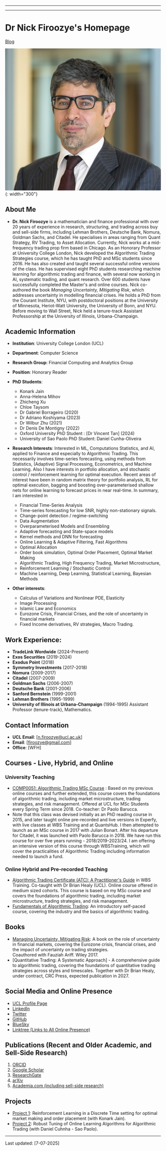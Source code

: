 
---

---

# Dr Nick Firoozye's Homepage

[Blog](/blog/)

 ![NBF Headshot](images/nbfheadshot.jpg){: width="300"}
## About Me
  - **Dr. Nick Firoozye** is a mathematician and finance professional with over 20 years of experience in research, structuring, and trading across buy and sell-side firms, including  Lehman Brothers, Deutsche Bank, Nomura, Goldman Sachs, and Citadel.  He specialises in areas ranging from Quant Strategy, RV Trading, to Asset Allocation.  Currently, Nick works at a mid-frequency trading prop firm based in Chicago. 
   As an Honorary Professor at University College London, Nick developed the Algorithmic Trading Strategies course, which he has taught PhD and MSc students since 2016.  He has also created and taught several successful online versions of the class. He has supervised eight PhD students researching machine learning for algorithmic trading and finance, with several now working in AI, systematic trading, and quant research. Over 600 students have successfully completed the Master's and online courses. 
   Nick co-authored the book _Managing Uncertainty, Mitigating Risk_, which addresses uncertainty in modelling financial crises. He holds a PhD from the Courant Institute, NYU, with postdoctoral positions at the University of Minnesota, Heriot-Watt University, the University of Bonn, and NYU. Before moving to Wall Street, Nick held a tenure-track Assistant Professorship at the University of Illinois, Urbana-Champaign.

## Academic Information
 - **Institution**: University College London (UCL)
 - **Department**: Computer Science
 - **Research Group**: Financial Computing and Analytics Group
 - **Position**: Honorary Reader
 - **PhD Students**: 
    - Konark Jain
    - Anna-Helena Mihov
    - Zhicheng Xu
    - Chloe Taysom
    - Dr Gabriel Borrageiro (2020)
    - Dr Adriano Koshiyama (2023)
    - Dr Wilbur Zhu (2021)
    - Dr Denis De Montigny (2022)
    - Oxford University PhD Student : [Dr Vincent Tan] (2024)
    - University of Sao Paolo PhD Student: Daniel Cunha-Oliveira

 - **Research Interests**: 
Interested in ML, Computations Statistics, and AI, applied to Finance and especially to Algorithmic Trading. This necessarily involves time-series forecasting, using methods from Statistics, (Adaptive) Signal Processing, Econometrics, and Machine Learning. Also I have interests in portfolio allocation, and stochastic control / reinforcement learning for optimal execution. Recent areas of interest have been in random matrix theory for portfolio analysis, RL for optimal execution, bagging and boosting over-parameterised shallow nets for online learning to forecast prices in near real-time.
In summary, I am interested in 
    - Financial Time-Series Analysis  
    - Time-series forecasting for low SNR, highly non-stationary signals.
    - Change-point detection / regime-switching
    - Data Augmentation
    - Overparameterised Models and Ensembling
    - Adaptive forecasting and State-space models
    - Kernel methods and DNN for forecasting 
    - Online Learning & Adaptive Filtering, Fast Algorithms
    - Optimal Allocation
    - Order book simulation, Optimal Order Placement, Optimal Market Making
    - Algorithmic Trading, High Frequency Trading, Market Microstructure, 
    - Reinforcement Learning / Stochastic Control
    - Machine Learning, Deep Learning, Statistical Learning, Bayesian Methods

 - **Other interests**: 
    - Calculus of Variations and Nonlinear PDE, Elasticity
    - Image Processing
    - Islamic Law and Economics
    - Eurozone Crisis, Financial Crises, and the role of uncertainty in financial markets
    - Fixed Income derivatives, RV strategies, Macro Trading.

## Work Experience:
  - **TradeLink Wordwide** (2024-Present)
  - **Exos Securities** (2019-2024)
  - **Exodus Point** (2018)
  - **Symmetry Investments** (2017-2018)
  - **Nomura** (2009-2017)
  - **Citadel** (2007-2009)
  - **Goldman Sachs** (2006-2007)
  - **Deutsche Bank** (2001-2006)
  - **Sanford Bernstein** (1999-2001)
  - **Lehman Brothers** (1995-1999)
  - **University of Illinois at Urbana-Champaign** (1994-1995) Assistant Professor (tenure-track), Mathematics. 

## Contact Information
 - **UCL Email**: [n.firoozye@ucl.ac.uk]
 - **Email**: [firoozye@gmail.com]
 - **Office**: [WFH] 

## Courses - Live, Hybrid, and Online
### University Teaching
  - [COMP0051: Algorithmic Trading MSc Course](https://www.ucl.ac.uk/module-catalogue/modules/algorithmic-trading-COMP0051) :  Based on my previous online courses and further extended, 
 this course covers the foundations of algorithmic trading, including market microstructure, trading strategies, and risk management. Offered at 
 UCL for MSc Students every Spring Term since 2018. Co-teacher: Dr Paolo Barucca.
  - Note that this class was devised initially as an PhD reading course in 2015, and later taught online 
 pre-recorded and live versions in Experfy, with live classes at WBS Training and at QuantsHub. 
 I then attempted to launch as an MSc course in 2017 with Julian Bonart. After his departure for Citadel, 
 it was launched with Paolo Barucca in 2018. We have run this course for over five years running - 2018/2019-2023/24. I am offering an intensive version of this course through WBSTraining, which will cover the practicalities of Algorithmic Trading including information needed to launch a fund.</p>

### Online Hybrid and Pre-recorded Teaching
  - [Algorithmic Trading Certificate (ATC): A Practitioner's Guide](https://www.wbstraining.com/events/algorithmic-trading-certificate/) 
in WBS Training. Co-taught with Dr Brian Healy (UCL). Online course offered in medium sized cohorts.
  This course is based on my MSc course and covers the foundations of algorithmic trading, 
 including market microstructure, trading strategies, and risk management.
  - [Fundamentals of Algorithmic Trading](https://quantshub.com/content/fundamentals-algorithmic-trading): 
 An introductory self-paced course, covering the industry and the basics of algorithmic trading. 


<!-- [Link to Course](https://wbstraining.com/course/algorithmic-trading-the-fundamentals/).  -->

## Books
  - [Managing Uncertainty, Mitigating Risk](https://www.amazon.co.uk/Managing-Uncertainty-Mitigating-Risk-Assessment/dp/1137334533): A book on the role of uncertainty in financial markets, covering the Eurozone crisis, financial crises, and the impact of uncertainty on trading strategies.  
 Coauthored with Fauziah Ariff. Wiley 2017.
  - [Quantitative Trading: A Systematic Approach] - A comprehensive guide to algorithmic trading, covering the foundations of quantitative trading strategies across styles and timescales. 
 Together with Dr Brian Healy, under contract, CRC Press, expected publication in 2027.

## Social Media and Online Presence
 - [UCL Profile Page](https://profiles.ucl.ac.uk/57406-nick-firoozye)
 - [LinkedIn](https://www.linkedin.com/in/firoozye)
 - [Twitter](https://twitter.com/firoozye)
 - [GitHub](https://github.com/firoozye)
 - [BlueSky](https://bsky.app/profile/objrnd.bsky.social)
 - [Linktree (Links to All Online Presence)](https://linktr.ee/NBfiroozye)
 

## Publications (Recent and Older Academic, and Sell-Side Research)
 1. [ORCID](https://orcid.org/0000-0002-6460-0406)
 2. [Google Scholar](https://scholar.google.com/citations?view_op=list_works&hl=en&hl=en&user=N3DhLMUAAAAJ)
 3. [ResearchGate](https://www.researchgate.net/profile/Nick-Firoozye)
 4. [arXiv](https://arxiv.org/a/firoozye_n_1.html)
 5. [Academia.com (including sell-side research)](https://ucl.academia.edu/NikanNickFiroozye)

## Projects
 - [Project 1](link-to-project): Reinforcement Learning in a Discrete Time setting for optimal market making and order placement (with Konark Jain).
 - [Project 2](link-to-project): Robust Tuning of Online Learning Algorithms for Algorithmic Trading (with Daniel Cuhnha - Sao Paolo).



 ---
 Last updated: [7-07-2025]

